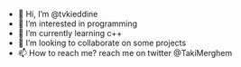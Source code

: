 - 👋 Hi, I’m @tvkieddine
- 👀 I’m interested in programming
- 🌱 I’m currently learning c++
- 💞️ I’m looking to collaborate on some projects
- 📫 How to reach me? reach me on twitter @TakiMerghem

<!---
tvkieddine/tvkieddine is a ✨ special ✨ repository because its `README.md` (this file) appears on your GitHub profile.
You can click the Preview link to take a look at your changes.
--->
